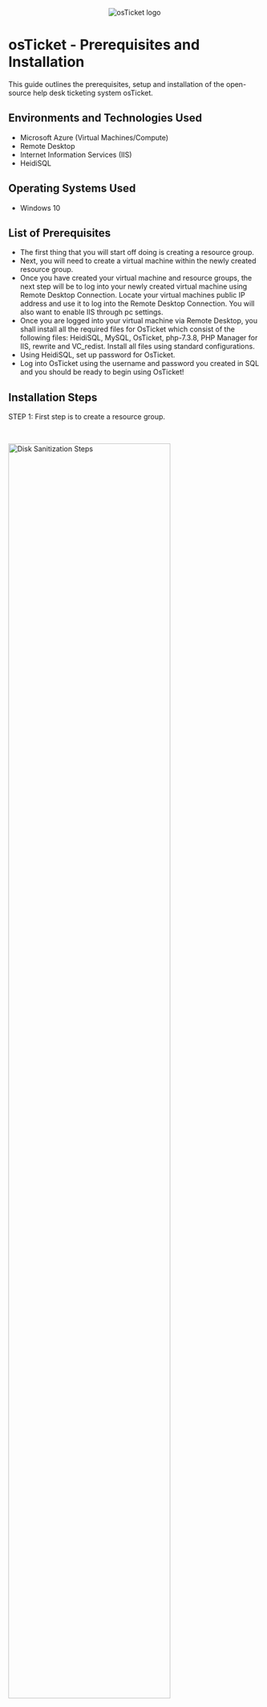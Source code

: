 <p align="center">
<img src="https://i.imgur.com/Clzj7Xs.png" alt="osTicket logo"/>
</p>

<h1>osTicket - Prerequisites and Installation</h1>
This guide outlines the prerequisites, setup and installation of the open-source help desk ticketing system osTicket.<br />


<h2>Environments and Technologies Used</h2>

- Microsoft Azure (Virtual Machines/Compute)
- Remote Desktop
- Internet Information Services (IIS)
- HeidiSQL

<h2>Operating Systems Used </h2>

- Windows 10</b>

<h2>List of Prerequisites</h2>

- The first thing that you will start off doing is creating a resource group.
- Next, you will need to create a virtual machine within the newly created resource group.
- Once you have created your virtual machine and resource groups, the next step will be to log into your newly created virtual machine using Remote Desktop Connection. Locate your virtual machines public IP address and use it to log into the Remote Desktop Connection. You will also want to enable IIS through pc settings.
- Once you are logged into your virtual machine via Remote Desktop, you shall install all the required files for OsTicket which consist of the following files: HeidiSQL, MySQL, OsTicket, php-7.3.8, PHP Manager for IIS, rewrite and VC_redist. Install all files using standard configurations.
- Using HeidiSQL, set up password for OsTicket.
- Log into OsTicket using the username and password you created in SQL and you should be ready to begin using OsTicket!

<h2>Installation Steps</h2>


</p>
<p>
STEP 1: First step is to create a resource group.
</p>
<br />

<p>
<img src="https://i.imgur.com/EFZmwZ7.png" height="80%" width="80%" alt="Disk Sanitization Steps"/>
</p>
<p>
STEP 2: The next step will be to create a virtual machine within the resource group that you just created.
</p>
<br />

<p>
<img src="https://i.imgur.com/NvlHDuc.png" height="80%" width="80%" alt="Disk Sanitization Steps"/>
</p>
<p>
STEP 3: Next, you will be required to install all of the following files as depicted in the illustration below.
  The files consist of: HeidiSQL, MySQL, OsTicket, php-7.3.8, PHP Manager for IIS, rewrite and VC_redist. Install all files using standard configurations.
</p>
<br />

<p>
<img src="https://i.imgur.com/Y138nFI.png" height="80%" width="80%" alt="Disk Sanitization Steps"/>
</p>
<p>
STEP 4: You will want to enable CGI in Windows features. Go to Control Panel> Programs> Turn windows features on or off> World Wide Web Services> Application Development Features> CGI.
</p>
<br />

<p>
<img src="https://i.imgur.com/uPyjJh7.png" height="80%" width="80%" alt="Disk Sanitization Steps"/>
</p>
<p>
STEP 5: Enable php-cgi through the Internet Information Services (IIS) for the OsTicket system.
</p>
<br />

<p>
<img src="https://i.imgur.com/9It4kT1.png" height="80%" width="80%" alt="Disk Sanitization Steps"/>
</p>
<p>
STEP 6: For the last steps, you will use HeidiSQL to create a username and password for OsTicket. Afterwards, you should be all ready to log in and begin using OsTicket!
</p>
<br />

<p>
<img src="https://i.imgur.com/h0X3VGe.png" height="80%" width="80%" alt="Disk Sanitization Steps"/>
  <img src="https://i.imgur.com/4FfZDFH.png" height="80%" width="80%" alt="Disk Sanitization Steps"/>
</p>
<p>
Good luck!
